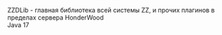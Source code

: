 ZZDLib - главная библиотека всей системы ZZ, и прочих плагинов в пределах сервера HonderWood  
Java 17

